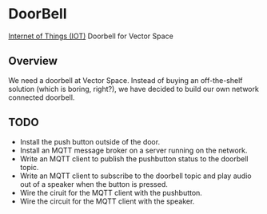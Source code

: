 # DoorBell
[Internet of Things (IOT)](https://en.wikipedia.org/wiki/Internet_of_things) Doorbell for Vector Space

## Overview

We need a doorbell at Vector Space. Instead of buying an off-the-shelf solution (which is boring, right?), we have decided to build our own network connected doorbell.

## TODO

* Install the push button outside of the door.
* Install an MQTT message broker on a server running on the network.
* Write an MQTT client to publish the pushbutton status to the doorbell topic.
* Write an MQTT client to subscribe to the doorbell topic and play audio out of a speaker when the button is pressed.
* Wire the ciruit for the MQTT client with the pushbutton.
* Wire the circuit for the MQTT client with the speaker.
